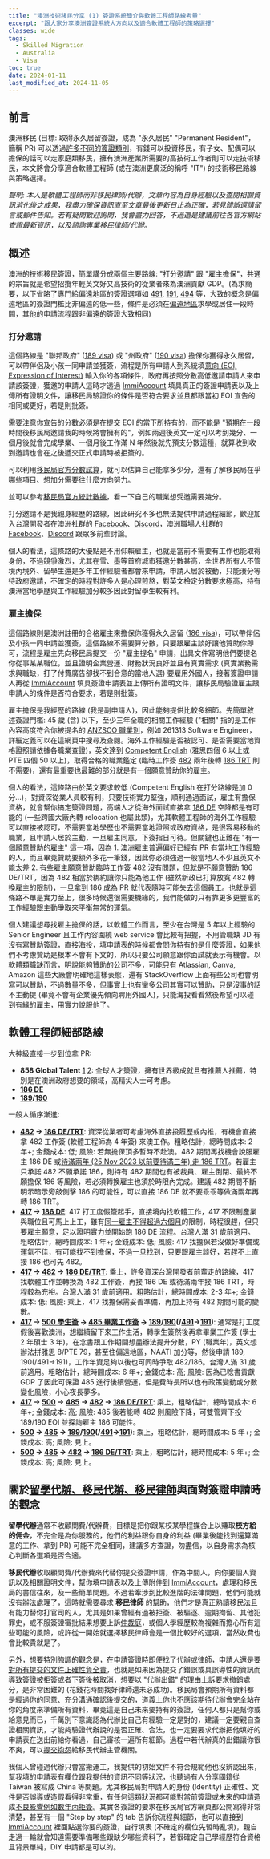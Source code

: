 ```yaml
---
title: "澳洲技術移民分享 (1) 簽證系統簡介與軟體工程師路線考量"
excerpt: "跟大家分享澳洲簽證系統大方向以及適合軟體工程師的策略選擇"
classes: wide
tags:
  - Skilled Migration
  - Australia
  - Visa
toc: true
date: 2024-01-11
last_modified_at: 2024-11-05
---
```


## 前言

澳洲移民 (目標: 取得永久居留簽證，成為 "永久居民" "Permanent Resident"，簡稱 PR) 可以透過[許多不同的簽證類別](https://immi.homeaffairs.gov.au/visas/permanent-resident/visa-options)，有錢可以投資移民，有子女、配偶可以擔保的話可以走家庭類移民，擁有澳洲產業所需要的高技術工作者則可以走技術移民，本文將會分享適合軟體工程師 (或在澳洲更廣泛的稱呼 "IT") 的技術移民路線與策略選擇。

*聲明: 本人是軟體工程師而非移民律師/代辦，文章內容為自身經驗以及查閱相關資訊消化後之成果，我盡力確保資訊直至文章最後更新日止為正確，若見錯誤還請留言或郵件告知。若有疑問歡迎詢問，我會盡力回答，不過還是建議前往各官方網站查證最新資訊，以及諮詢專業移民律師/代辦。*


## 概述

澳洲的技術移民簽證，簡單講分成兩個主要路線: "打分邀請" 跟 "雇主擔保"，共通的宗旨就是希望招攬年輕英文好又高技術的從業者來為澳洲貢獻 GDP。(為求簡要，以下省略了專門給偏遠地區的簽證選項如 [491][491], [191][191], [494][494] 等，大致的概念是偏遠地區的簽證門檻比非偏遠的低一些，條件是必須在[偏遠地區](https://immi.homeaffairs.gov.au/visas/working-in-australia/regional-migration/eligible-regional-areas)求學或居住一段時間，其他的申請流程跟非偏遠的簽證大致相同)

### 打分邀請

這個路線是 "聯邦政府" ([189 visa][189]) 或 "州政府" ([190 visa][190]) 擔保你獲得永久居留，可以帶伴侶及小孩一同申請並獲簽，流程是所有申請人到系統填[意向 (EOI, Expression of Interest)](https://immi.homeaffairs.gov.au/visas/working-in-australia/skillselect/expression-of-interest) 輸入你的各項條件，政府再按照分數高低邀請申請人來申請該簽證，獲邀的申請人這時才透過 [ImmiAccount][5] 填具真正的簽證申請表以及上傳所有證明文件，讓移民局驗證你的條件是否符合要求並且都跟當初 EOI 宣告的相同或更好，若是則批簽。

需要注意你宣告的分數必須是在提交 EOI 的當下所持有的，而不能是 "預期在一段時間後移民局邀請我的時候將會擁有的"，例如兩週後英文一定可以考到幾分、一個月後就會完成學業、一個月後工作滿 N 年然後就先預支分數這種，就算收到收到邀請也會在之後遞交正式申請時被拒簽的。

可以利用[移民局官方分數試算](https://immi.homeaffairs.gov.au/help-support/tools/points-calculator)，就可以估算自己能拿多少分，還有了解移民局在乎哪些項目、想加分需要往什麼方向努力。

並可以參考[移民局官方統計數據](https://api.dynamic.reports.employment.gov.au/anonap/extensions/hSKLS02_SkillSelect_EOI_Data/hSKLS02_SkillSelect_EOI_Data.html)，看一下自己的職業想受邀需要幾分。

打分邀請不是我親身經歷的路線，因此研究不多也無法提供申請過程細節，歡迎加入台灣開發者在澳洲社群的 [Facebook][1]、[Discord][2]，澳洲職場人社群的 [Facebook][3]、[Discord][4] 跟眾多前輩討論。

個人的看法，這條路的大優點是不用仰賴雇主，也就是當前不需要有工作也能取得身份，不過競爭激烈，尤其在雪、墨等首府城市獲邀分數甚高，全世界所有人不管境內境外、留學生還是多年工作經驗者都會來申請，申請人居於被動，只能湊分等待政府邀請，不確定的時程對許多人是心理煎熬，對英文檢定分數要求極高，持有澳洲當地學歷與工作經驗加分較多因此對留學生較有利。

### 雇主擔保

這個路線則是澳洲註冊的合格雇主來擔保你獲得永久居留 ([186 visa][186])，可以帶伴侶及小孩一同申請並獲簽，這個路線不需要算分數，只要跟雇主談好讓他贊助你即可，流程是雇主先向移民局提交一份 "雇主提名" 申請，出具文件寫明他們要提名你從事某某職位，並且證明企業營運、財務狀況良好並且有真實需求 (真實業務需求與職缺，打了付費廣告卻找不到合意的當地人選) 要雇用外國人，接著簽證申請人再從 [ImmiAccount][5] 填具簽證申請表並上傳所有證明文件，讓移民局驗證雇主跟申請人的條件是否符合要求，若是則批簽。

雇主擔保是我經歷的路線 (我是副申請人)，因此能夠提供比較多細節。先簡單敘述簽證門檻: 45 歲 (含) 以下，至少三年全職的相關工作經驗 ("相關" 指的是工作內容高度符合你被提名的 [ANZSCO 職業別](https://www.abs.gov.au/statistics/classifications/anzsco-australian-and-new-zealand-standard-classification-occupations/latest-release)，例如 261313 Software Engineer，詳細定義可以在這網頁中搜尋及查閱。海外工作經驗是否被認可、是否需要當地資格證照請依據各職業查證)，英文達到 [Competent English](https://immi.homeaffairs.gov.au/help-support/meeting-our-requirements/english-language/competent-english) (雅思四個 6 以上或 PTE 四個 50 以上)，取得合格的職業鑑定 (臨時工作簽 [482][482] 兩年後轉 [186 TRT](https://immi.homeaffairs.gov.au/visas/getting-a-visa/visa-listing/employer-nomination-scheme-186/temporary-residence-transition-stream) 則不需要)，還有最重要也最難的部分就是有一個願意贊助你的雇主。

個人的看法，這條路由於英文要求較低 (Competent English 在打分路線是加 0 分...)，對資深從業人員較有利，只要技術實力堅強，順利通過面試，雇主有擔保資格，就會幫你搞定簽證問題，高端人才從海外面試直接拿 [186 DE][186DE] 空降都是有可能的 (一些跨國大廠內轉 relocation 也屬此類)，尤其軟體工程師的海外工作經驗可以直接被認可，不需要當地學歷也不需要當地證照或政府資格，是很容易移動的職業，且申請人居於主動，一旦雇主同意，下簽指日可待。但關鍵也正難在 "有一個願意贊助的雇主" 這一項，因為 1. 澳洲雇主普遍偏好已經有 PR 有當地工作經驗的人，而且畢竟贊助要額外多花一筆錢，因此你必須強過一般當地人不少且英文不能太差 2. 有些雇主願意贊助臨時工作簽 482 沒有問題，但就是不願意贊助 186 DE/TRT，因為 482 相當於綁約讓你只能為他工作 (雖然新政已打算放寬 482 轉換雇主的限制)，一旦拿到 186 成為 PR 就代表隨時可能失去這個員工。也就是這條路不單是實力至上，很多時候還很需要機緣的，我們能做的只有靠更多更豐富的工作經驗跟主動爭取來平衡無常的運氣。

個人建議想尋找雇主擔保的話，以軟體工作而言，至少在台灣是 5 年以上經驗的 Senior Engineer 且工作內容圍繞 web service 會比較有把握，不用管職缺 JD 有沒有寫贊助簽證，直接海投，填申請表的時候都會問你持有的是什麼簽證，如果他們不考慮贊助是根本不會有下文的，所以只要公司願意跟你面試就表示有機會。以軟體類職缺而言，明說能夠贊助的公司不多，可能只有 Atlassian, Canva, Amazon 這些大廠會明確地這樣表態，還有 StackOverflow 上面有些公司也會明寫可以贊助，不過數量不多，但事實上也有蠻多公司其實可以贊助，只是沒事的話不主動提 (畢竟不會有企業優先傾向聘用外國人)，只能海投看看然後希望可以碰到有緣的雇主，用實力說服他了。

## 軟體工程師細部路線

大神級直接一步到位拿 PR:
- **858 Global Talent** [1](https://immi.homeaffairs.gov.au/visas/working-in-australia/visas-for-innovation/global-talent-independent-program) [2](https://immi.homeaffairs.gov.au/visas/getting-a-visa/visa-listing/global-talent-visa-858): 全球人才簽證，擁有世界級成就且有推薦人推薦，特別是在澳洲政府想要的領域，高精尖人士可考慮。
- **[186 DE][186DE]**
- **[189][189]/[190][190]**

一般人循序漸進:
- **[482][482] -> [186 DE/TRT][186]**: 資深從業者可考慮海外直接投履歷或內推，有機會直接拿 482 工作簽 (軟體工程師為 4 年簽) 來澳工作。粗略估計，總時間成本: 2 年+; 金錢成本: 低; 風險: 若無擔保頂多暫時不赴澳。482 期間再找機會說服雇主 186 DE 或[待滿兩年 (25 Nov 2023 以前要待滿三年) 走 186 TRT](https://immi.homeaffairs.gov.au/news-media/archive/article?itemId=1136)。若雇主只承諾 482 不願承諾 186，則持有 482 期間也有被裁員、雇主倒閉、最終不願擔保 186 等風險，若必須轉換雇主也須於時限內完成。建議 482 期間不斷明示暗示旁敲側擊 186 的可能性，可以直接 186 DE 就不要乖乖等做滿兩年再轉 186 TRT。
- **[417][417] -> [186 DE][186DE]**: 417 打工度假簽起手，直接境內找軟體工作，417 不限制產業與職位且可馬上上工，雖有[同一雇主不得超過六個月](https://immi.homeaffairs.gov.au/what-we-do/whm-program/specified-work-conditions/6-month-work-limitation)的限制，時程很趕，但只要雇主願意，足以證明實力並開始跑 186 DE 流程。台灣人滿 31 歲前適用。粗略估計，總時間成本: 1 年+; 金錢成本: 低; 風險: 417 找擔保若沒做好準備或運氣不佳，有可能找不到擔保，不過一旦找到，只要跟雇主談好，若趕不上直接 186 也可先 482。
- **[417][417] -> [482][482] -> [186 DE/TRT][186]**: 乘上，許多資深台灣開發者前輩走的路線，417 找軟體工作並轉換為 482 工作簽，再接 186 DE 或待滿兩年接 186 TRT，時程較為充裕。台灣人滿 31 歲前適用。粗略估計，總時間成本: 2-3 年+; 金錢成本: 低; 風險: 乘上，417 找擔保需妥善準備，再加上持有 482 期間可能的變數。
- **[417][417] -> [500 學生簽][500] -> [485 畢業工作簽][485] -> [189][189]/[190][190](/[491][491]->[191][191])**: 通常是打工度假後喜歡澳洲，想繼續留下來工作生活，轉學生簽然後再拿畢業工作簽 (學士 2 年碩士 3 年)，在念書跟工作期間想盡辦法提升分數，PY (職業年)，英文想辦法拼雅思 8/PTE 79，甚至住偏遠地區，NAATI 加分等，然後申請 189, 190(/491->191)，工作年資足夠以後也可同時爭取 482/186。台灣人滿 31 歲前適用。粗略估計，總時間成本: 6 年+; 金錢成本: 高; 風險: 因為已唸書貢獻 GDP 了因此可保證 485 進行後續營運，但是費時長所以也有政策變動或分數變化風險，小心夜長夢多。
- **[417][417] -> [500][500] -> [485][485] -> [482][482] -> [186 DE/TRT][186]**: 乘上，粗略估計，總時間成本: 6 年+; 金錢成本: 高; 風險: 485 後若能轉 482 則風險下降，可雙管齊下投 189/190 EOI 並探詢雇主 186 可能性。
- **[500][500] -> [485][485] -> [189][189]/[190][190](/[491][491]->[191][191])**: 乘上，粗略估計，總時間成本: 5 年+; 金錢成本: 高; 風險: 見上。
- **[500][500] -> [485][485] -> [482][482] -> [186 DE/TRT][186]**: 乘上，粗略估計，總時間成本: 5 年+; 金錢成本: 高; 風險: 見上。

## 關於[留學代辦、移民代辦、移民律師](https://www.mara.gov.au/get-help-visa-subsite/FIles/giving_immigration_assistance_in_australia_english.pdf)與面對簽證申請時的觀念

**留學代辦**通常不收顧問費/代辦費，目標是把你跟某校某學程媒合上以賺取**校方給的佣金**，不完全是為你服務的，他們的利益跟你自身的利益 (畢業後能找到還算滿意的工作、拿到 PR) 可能不完全相同，建議多方查證，勿盡信，以自身需求為核心判斷各選項是否合適。

**移民代辦**收取顧問費/代辦費來代替你提交簽證申請，作為中間人，向你要個人資訊以及相關證明文件，幫你填申請表以及上傳附件到 [ImmiAccount][5]，處理和移民局的書信往來，及一些簡單問題。不過若牽涉到比較進階的法律問題，他們可能就沒有辦法處理了，這時就需要尋求 **移民律師** 的幫助，他們才是真正熟讀移民法且有能力替你打官司的人，尤其是如果曾經有過被拒簽、被驅逐、逾期拘留、其他犯罪史，或不服簽證審批結果想要上訴[仲裁庭](https://www.aat.gov.au/)，或個人學經歷較為複雜而擔心所有這些可能的風險，或許從一開始就選擇移民律師會是一個比較好的選項，當然收費也會比較貴就是了。

另外，想要特別強調的觀念是，在申請簽證時即便找了代辦或律師，申請人還是要[對所有提交的文件正確性負全責](https://immi.homeaffairs.gov.au/help-support/who-can-help-with-your-application/using-a-migration-agent#content-index-4)，也就是如果因為提交了錯誤或具誤導性的資訊而導致簽證被拒簽或者下簽後被取消，想要以 "代辦出錯" 的理由上訴要求撤銷處分，是非常困難的 (花錢花時間找好律師還未必成功)。移民局會預期所有資料都是經過你的同意、充分溝通確認後提交的，道義上你也不應該期待代辦會完全站在你的角度來準備所有資料，畢竟這是自己未來要持有的簽證，任何人都只是幫你或給意見而已，千萬別下意識認為代辦比自己有經驗一定是對的，建議一定要親自查證相關資訊，才能夠驗證代辦說的是否正確、合法，也一定要要求代辦把他填好的申請表在送出前給你看過，自己審核一遍所有細節。過程中若代辦真的出錯讓你很不爽，可以[提交抱怨](https://www.mara.gov.au/get-help-with-a-visa/help-from-registered-agents/steps-to-choose/complain)給移民代辦主管機關。

我個人曾碰過代辦只會當搬運工，我提供的初始文件不符合規範他也沒辨認出來，幫我填的申請表有欄位跟我提供的資訊不同等狀況，也聽過有人分享國籍從 Taiwan 被寫成 China 等問題。尤其移民局對申請人的身份 (Identity) 正確性、文件是否誤導或造假看得非常重，有任何這類狀況都可能對當前簽證或未來的申請造成[不良影響例如數年內拒簽](https://immi.homeaffairs.gov.au/help-support/meeting-our-requirements/providing-accurate-information)。其實各簽證的要求在移民局官方網頁都公開寫得非常清楚，甚至有一個 "Step by step" 的 tab 告訴你流程與細節，也可以直接到 [ImmiAccount][5] 裡面點選你要的簽證，自行填表 (不確定的欄位先暫時亂填)，親自走過一輪就會知道需要準備哪些跟缺少哪些資料了，若很確定自己學經歷符合資格且背景單純，DIY 申請都是可以的。

[491]: <https://immi.homeaffairs.gov.au/visas/getting-a-visa/visa-listing/skilled-work-regional-provisional-491>
[191]: <https://immi.homeaffairs.gov.au/visas/getting-a-visa/visa-listing/skilled-regional-191>
[494]: <https://immi.homeaffairs.gov.au/visas/getting-a-visa/visa-listing/skilled-employer-sponsored-regional-494>
[500]: <https://immi.homeaffairs.gov.au/visas/getting-a-visa/visa-listing/student-500>
[485]: <https://immi.homeaffairs.gov.au/visas/getting-a-visa/visa-listing/temporary-graduate-485>
[189]: <https://immi.homeaffairs.gov.au/visas/getting-a-visa/visa-listing/skilled-independent-189>
[190]: <https://immi.homeaffairs.gov.au/visas/getting-a-visa/visa-listing/skilled-nominated-190>
[417]: <https://immi.homeaffairs.gov.au/visas/getting-a-visa/visa-listing/work-holiday-417>
[482]: <https://immi.homeaffairs.gov.au/visas/getting-a-visa/visa-listing/temporary-skill-shortage-482>
[186]: <https://immi.homeaffairs.gov.au/visas/getting-a-visa/visa-listing/employer-nomination-scheme-186>
[186DE]: <https://immi.homeaffairs.gov.au/visas/getting-a-visa/visa-listing/employer-nomination-scheme-186/direct-entry-stream>

[1]: <https://www.facebook.com/groups/tw.devs.in.au/>
[2]: <https://discord.gg/23KQEcE>
[3]: <https://www.facebook.com/groups/australiacareerforum>
[4]: <https://discord.gg/cnwFRQaabz>
[5]: <https://online.immi.gov.au/ola/app>
